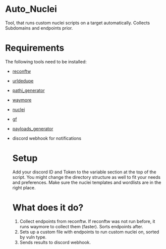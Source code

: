 # Auto_Nuclei
Tool, that runs custom nuclei scripts on a target automatically. Collects Subdomains and endpoints prior.

# Requirements
The following tools need to be installed:
- [reconftw](https://github.com/six2dez/reconftw)
- [urldedupe](https://github.com/ameenmaali/urldedupe)
- [pathi_generator]()
- [waymore](https://github.com/xnl-h4ck3r/waymore)
- [nuclei](https://github.com/projectdiscovery/nuclei)
- [gf](https://github.com/tomnomnom/gf)
- [payloads_generator]()
- discord webhook for notifications

  # Setup
  Add your discord ID and Token to the variable section at the top of the script. You might change the directory structure as well to fit your needs and preferences.
  Make sure the nuclei templates and wordlists are in the right place.

  # What does it do?
  1. Collect endpoints from reconftw. If reconftw was not run before, it runs waymore to collect them (faster). Sorts endpoints after.
  2. Sets up a custom file with endpoints to run custom nuclei on, sorted by vuln type.
  3. Sends results to discord webhook.
